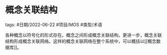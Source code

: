 # 概念关联结构


tags: #日期/2022-06-22 #项目/MOS #类型/术语 





各种概念以符号化的形式存在。概念之间形成概念关联结构。更进一步，概念关联结构形成概念关联网络。这样的概念关联网络在整个系统中，可以概括以[[概念数据库]]。